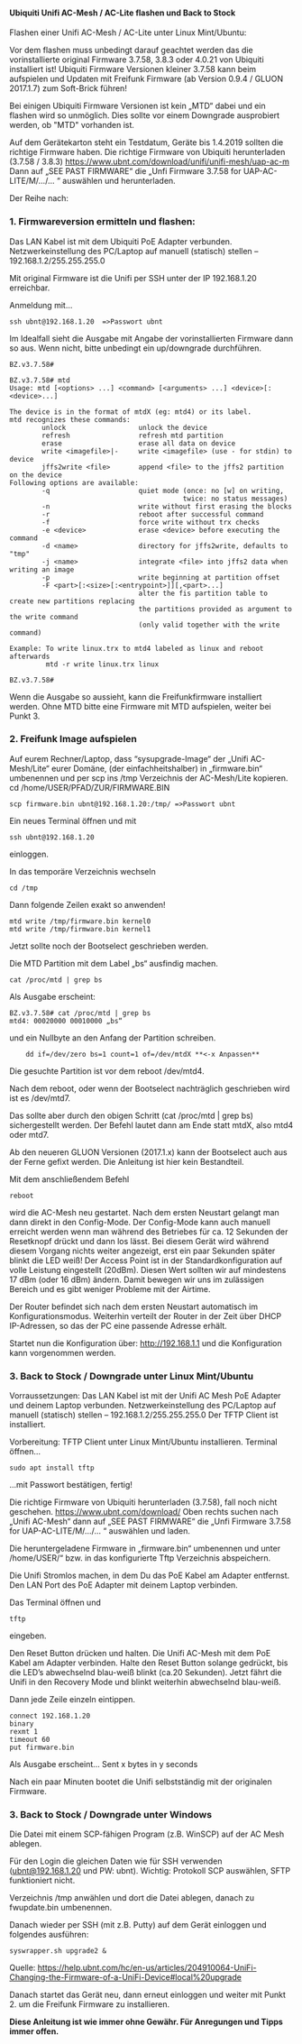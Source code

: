 	
#### Ubiquiti Unifi AC-Mesh / AC-Lite flashen und Back to Stock

Flashen einer Unifi AC-Mesh / AC-Lite unter Linux Mint/Ubuntu:

Vor dem flashen muss unbedingt darauf geachtet werden das die vorinstallierte original Firmware 3.7.58, 3.8.3 oder 4.0.21 von Ubiquiti installiert ist!
Ubiquiti Firmware Versionen kleiner 3.7.58 kann beim aufspielen und Updaten mit Freifunk Firmware (ab Version 0.9.4 / GLUON 2017.1.7) zum Soft-Brick führen!

Bei einigen Ubiquiti Firmware Versionen ist kein „MTD“ dabei und ein flashen wird so unmöglich.
Dies sollte vor einem Downgrade ausprobiert werden, ob "MTD" vorhanden ist.

Auf dem Gerätekarton steht ein Testdatum, Geräte bis 1.4.2019 sollten die richtige Firmware haben.
Die richtige Firmware von Ubiquiti herunterladen (3.7.58 / 3.8.3)
https://www.ubnt.com/download/unifi/unifi-mesh/uap-ac-m
Dann auf „SEE PAST FIRMWARE“ die „Unfi Firmware 3.7.58 for UAP-AC-LITE/M/…/… “ auswählen und herunterladen.

Der Reihe nach: 

### 1. Firmwareversion ermitteln und flashen:

Das LAN Kabel ist mit dem Ubiquiti PoE Adapter verbunden.
Netzwerkeinstellung des PC/Laptop auf manuell (statisch) stellen – 192.168.1.2/255.255.255.0

Mit original Firmware ist die Unifi per SSH unter der IP 192.168.1.20 erreichbar.

Anmeldung mit…

    ssh ubnt@192.168.1.20  =>Passwort ubnt



Im Idealfall sieht die Ausgabe mit Angabe der vorinstallierten Firmware dann so aus. Wenn nicht, bitte unbedingt ein up/downgrade durchführen.

    BZ.v3.7.58#
    

~~~
BZ.v3.7.58# mtd
Usage: mtd [<options> ...] <command> [<arguments> ...] <device>[:<device>...]

The device is in the format of mtdX (eg: mtd4) or its label.
mtd recognizes these commands:
        unlock                  unlock the device
        refresh                 refresh mtd partition
        erase                   erase all data on device
        write <imagefile>|-     write <imagefile> (use - for stdin) to device
        jffs2write <file>       append <file> to the jffs2 partition on the device
Following options are available:
        -q                      quiet mode (once: no [w] on writing,
                                           twice: no status messages)
        -n                      write without first erasing the blocks
        -r                      reboot after successful command
        -f                      force write without trx checks
        -e <device>             erase <device> before executing the command
        -d <name>               directory for jffs2write, defaults to "tmp"
        -j <name>               integrate <file> into jffs2 data when writing an image
        -p                      write beginning at partition offset
        -F <part>[:<size>[:<entrypoint>]][,<part>...]
                                alter the fis partition table to create new partitions replacing
                                the partitions provided as argument to the write command
                                (only valid together with the write command)

Example: To write linux.trx to mtd4 labeled as linux and reboot afterwards
         mtd -r write linux.trx linux

BZ.v3.7.58#
~~~
Wenn die Ausgabe so aussieht, kann die Freifunkfirmware installiert werden.	Ohne MTD bitte eine Firmware mit MTD aufspielen, weiter bei Punkt 3.
	

### 2. Freifunk Image aufspielen
	
Auf eurem Rechner/Laptop, dass “sysupgrade-Image“ der „Unifi AC-Mesh/Lite“ eurer Domäne, (der einfachheitshalber) in „firmware.bin“ umbenennen und per scp ins /tmp Verzeichnis der AC-Mesh/Lite kopieren.
cd /home/USER/PFAD/ZUR/FIRMWARE.BIN

    scp firmware.bin ubnt@192.168.1.20:/tmp/ =>Passwort ubnt

Ein neues Terminal öffnen und mit

    ssh ubnt@192.168.1.20

einloggen.

In das temporäre Verzeichnis wechseln

    cd /tmp

Dann folgende Zeilen exakt so anwenden!

    mtd write /tmp/firmware.bin kernel0
    mtd write /tmp/firmware.bin kernel1

Jetzt sollte noch der Bootselect geschrieben werden.

Die MTD Partition mit dem Label „bs“ ausfindig machen.

    cat /proc/mtd | grep bs

Als Ausgabe erscheint:

    BZ.v3.7.58# cat /proc/mtd | grep bs
    mtd4: 00020000 00010000 „bs“

und ein Nullbyte an den Anfang der Partition schreiben.
~~~
    dd if=/dev/zero bs=1 count=1 of=/dev/mtdX **<-x Anpassen**
~~~
Die gesuchte Partition ist vor dem reboot /dev/mtd4.

Nach dem reboot, oder wenn der Bootselect nachträglich geschrieben wird ist es /dev/mtd7. 

Das sollte aber durch den obigen Schritt (cat /proc/mtd | grep bs) sichergestellt werden. Der Befehl lautet dann am Ende statt mtdX, also mtd4 oder mtd7.

Ab den neueren GLUON Versionen (2017.1.x) kann der Bootselect auch aus der Ferne gefixt werden. Die Anleitung ist hier kein Bestandteil.

Mit dem anschließendem Befehl

    reboot

wird die AC-Mesh neu gestartet. Nach dem ersten Neustart gelangt man dann direkt in den Config-Mode.
Der Config-Mode kann auch manuell erreicht werden wenn man während des Betriebes für ca. 12 Sekunden der Resetknopf drückt und dann los lässt. 
Bei diesem Gerät wird während diesem Vorgang nichts weiter angezeigt, erst ein paar Sekunden später blinkt die LED weiß!
Der Access Point ist in der Standardkonfiguration auf volle Leistung eingestellt (20dBm).
Diesen Wert sollten wir auf mindestens 17 dBm (oder 16 dBm) ändern. Damit bewegen wir uns im zulässigen Bereich und es gibt weniger Probleme mit der Airtime.


Der Router befindet sich nach dem ersten Neustart automatisch im Konfigurationsmodus.
Weiterhin verteilt der Router in der Zeit über DHCP IP-Adressen, so das der PC eine passende Adresse erhält.

Startet nun die Konfiguration über: http://192.168.1.1 und die Konfiguration kann vorgenommen werden.
 
### 3. Back to Stock / Downgrade unter Linux Mint/Ubuntu

Vorraussetzungen:
Das LAN Kabel ist mit der Unifi AC Mesh PoE Adapter und deinem Laptop verbunden.
Netzwerkeinstellung des PC/Laptop auf manuell (statisch) stellen – 192.168.1.2/255.255.255.0
Der TFTP Client ist installiert.

Vorbereitung:
TFTP Client unter Linux Mint/Ubuntu installieren.
Terminal öffnen…

    sudo apt install tftp

…mit Passwort bestätigen, fertig!

Die richtige Firmware von Ubiquiti herunterladen (3.7.58), fall noch nicht geschehen.
https://www.ubnt.com/download/
Oben rechts suchen nach „Unifi AC-Mesh“ dann auf  „SEE PAST FIRMWARE“ die „Unfi Firmware 3.7.58 for UAP-AC-LITE/M/…/… “ auswählen und laden.

Die heruntergeladene Firmware in „firmware.bin“ umbenennen und unter /home/USER/“ bzw. in das konfigurierte Tftp Verzeichnis abspeichern.

Die Unifi Stromlos machen, in dem Du das PoE Kabel am Adapter entfernst.
Den LAN Port des PoE Adapter mit deinem Laptop verbinden.

Das Terminal öffnen und

    tftp

eingeben.

Den Reset Button drücken und halten.
Die Unifi AC-Mesh mit dem PoE Kabel am Adapter verbinden.
Halte den Reset Button solange gedrückt, bis die LED’s abwechselnd blau-weiß blinkt (ca.20 Sekunden).
Jetzt fährt die Unifi in den Recovery Mode und blinkt weiterhin abwechselnd blau-weiß.

Dann jede Zeile einzeln eintippen.

    connect 192.168.1.20
    binary
    rexmt 1
    timeout 60
    put firmware.bin

Als Ausgabe erscheint…
Sent x bytes in y seconds

Nach ein paar Minuten bootet die Unifi selbstständig mit der originalen Firmware.

 

 
### 3. Back to Stock / Downgrade unter Windows 

Die Datei mit einem SCP-fähigen Program (z.B. WinSCP) auf der AC Mesh ablegen.

Für den Login die gleichen Daten wie für SSH verwenden (ubnt@192.168.1.20 und PW: ubnt).
Wichtig: Protokoll SCP auswählen, SFTP funktioniert nicht.

Verzeichnis /tmp anwählen und dort die Datei ablegen, danach zu fwupdate.bin umbenennen.

Danach wieder per SSH (mit z.B. Putty) auf dem Gerät einloggen und folgendes ausführen:

    syswrapper.sh upgrade2 &

Quelle: https://help.ubnt.com/hc/en-us/articles/204910064-UniFi-Changing-the-Firmware-of-a-UniFi-Device#local%20upgrade

Danach startet das Gerät neu, dann erneut einloggen und weiter mit Punkt 2. um die Freifunk Firmware zu installieren.

**Diese Anleitung ist wie immer ohne Gewähr. Für Anregungen und Tipps immer offen.**
